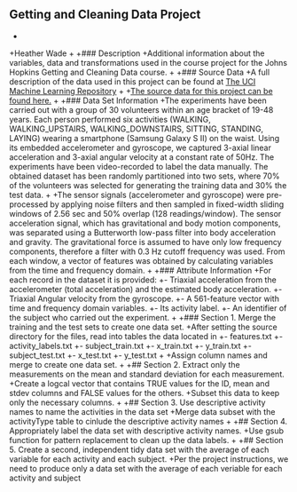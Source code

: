 ## Getting and Cleaning Data Project
 +
 +Heather Wade
 +
 +### Description
 +Additional information about the variables, data and transformations used in the course project for the Johns Hopkins Getting and Cleaning Data course.
 +
 +### Source Data
 +A full description of the data used in this project can be found at [The UCI Machine Learning Repository](http://archive.ics.uci.edu/ml/datasets/Human+Activity+Recognition+Using+Smartphones)
 +
 +[The source data for this project can be found here.](https://d396qusza40orc.cloudfront.net/getdata%2Fprojectfiles%2FUCI%20HAR%20Dataset.zip)
 +
 +### Data Set Information
 +The experiments have been carried out with a group of 30 volunteers within an age bracket of 19-48 years. Each person performed six activities (WALKING, WALKING_UPSTAIRS, WALKING_DOWNSTAIRS, SITTING, STANDING, LAYING) wearing a smartphone (Samsung Galaxy S II) on the waist. Using its embedded accelerometer and gyroscope, we captured 3-axial linear acceleration and 3-axial angular velocity at a constant rate of 50Hz. The experiments have been video-recorded to label the data manually. The obtained dataset has been randomly partitioned into two sets, where 70% of the volunteers was selected for generating the training data and 30% the test data. 
 +
 +The sensor signals (accelerometer and gyroscope) were pre-processed by applying noise filters and then sampled in fixed-width sliding windows of 2.56 sec and 50% overlap (128 readings/window). The sensor acceleration signal, which has gravitational and body motion components, was separated using a Butterworth low-pass filter into body acceleration and gravity. The gravitational force is assumed to have only low frequency components, therefore a filter with 0.3 Hz cutoff frequency was used. From each window, a vector of features was obtained by calculating variables from the time and frequency domain.
 +
 +### Attribute Information
 +For each record in the dataset it is provided: 
 +- Triaxial acceleration from the accelerometer (total acceleration) and the estimated body acceleration. 
 +- Triaxial Angular velocity from the gyroscope. 
 +- A 561-feature vector with time and frequency domain variables. 
 +- Its activity label. 
 +- An identifier of the subject who carried out the experiment.
 +
 +### Section 1. Merge the training and the test sets to create one data set.
 +After setting the source directory for the files, read into tables the data located in
 +- features.txt
 +- activity_labels.txt
 +- subject_train.txt
 +- x_train.txt
 +- y_train.txt
 +- subject_test.txt
 +- x_test.txt
 +- y_test.txt
 +
 +Assign column names and merge to create one data set.
 +
 +## Section 2. Extract only the measurements on the mean and standard deviation for each measurement. 
 +Create a logcal vector that contains TRUE values for the ID, mean and stdev columns and FALSE values for the others.
 +Subset this data to keep only the necessary columns.
 +
 +## Section 3. Use descriptive activity names to name the activities in the data set
 +Merge data subset with the activityType table to cinlude the descriptive activity names
 +
 +## Section 4. Appropriately label the data set with descriptive activity names.
 +Use gsub function for pattern replacement to clean up the data labels.
 +
 +## Section 5. Create a second, independent tidy data set with the average of each variable for each activity and each subject. 
 +Per the project instructions, we need to produce only a data set with the average of each veriable for each activity and subject
